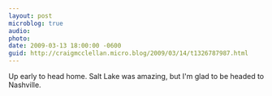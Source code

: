 ```yaml
---
layout: post
microblog: true
audio: 
photo: 
date: 2009-03-13 18:00:00 -0600
guid: http://craigmcclellan.micro.blog/2009/03/14/t1326787987.html
---
```

Up early to head home. Salt Lake was amazing, but I'm glad to be headed to Nashville.
